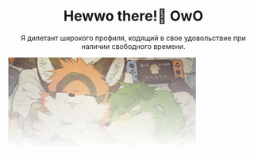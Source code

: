 <h1 align="center">Hewwo there!👋 OwO</h1>

<p align="center">
  Я дилетант широкого профиля, кодящий в свое удовольствие при наличии свободного времени.
</p>

<img src="bg2.png" style="width: 75%" />

